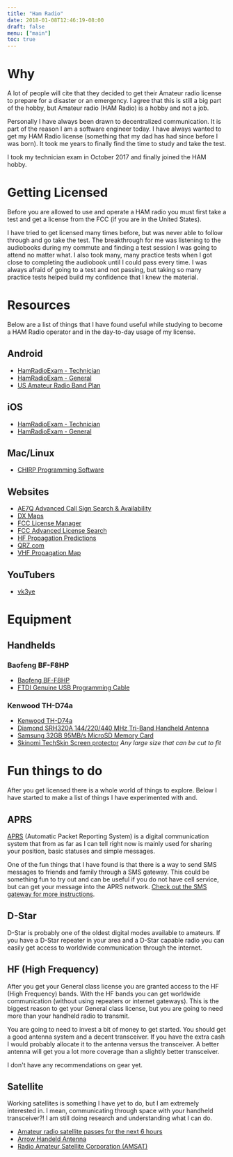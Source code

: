 ```yaml
---
title: "Ham Radio"
date: 2018-01-08T12:46:19-08:00
draft: false
menu: ["main"]
toc: true
---
```


# Why
A lot of people will cite that they decided to get their Amateur radio license to prepare for a disaster or an emergency. I agree that this is still a big part of the hobby, but Amateur radio (HAM Radio) is a hobby and not a job.

Personally I have always been drawn to decentralized communication. It is part of the reason I am a software engineer today. I have always wanted to get my HAM Radio license (something that my dad has had since before I was born). It took me years to finally find the time to study and take the test.

I took my technician exam in October 2017 and finally joined the HAM hobby.

# Getting Licensed
Before you are allowed to use and operate a HAM radio you must first take a test and get a license from the FCC (if you are in the United States).

I have tried to get licensed many times before, but was never able to follow through and go take the test. The breakthrough for me was listening to the audiobooks during my commute and finding a test session I was going to attend no matter what. I also took many, many practice tests when I got close to completing the audiobook until I could pass every time. I was always afraid of going to a test and not passing, but taking so many practice tests helped build my confidence that I knew the material.

# Resources
Below are a list of things that I have found useful while studying to become a HAM Radio operator and in the day-to-day usage of my license.

## Android
- [HamRadioExam - Technician](https://play.google.com/store/apps/details?id=com.delasystems.hamradioexamtech)
- [HamRadioExam - General](https://play.google.com/store/apps/details?id=com.delasystems.hamradioexamgeneral)
- [US Amateur Radio Band Plan](https://play.google.com/store/apps/details?id=com.kimbrelk.ham)

## iOS
- [HamRadioExam - Technician](https://itunes.apple.com/us/app/ham-radio-exam-tech/id601991935)
- [HamRadioExam - General](https://itunes.apple.com/us/app/ham-radio-exam-general/id604697509)

## Mac/Linux
- [CHIRP Programming Software](https://chirp.danplanet.com/projects/chirp/wiki/Home)

## Websites
- [AE7Q Advanced Call Sign Search &amp; Availability](http://www.ae7q.com/query/)
- [DX Maps](https://www.dxmaps.com/)
- [FCC License Manager](https://wireless2.fcc.gov/UlsEntry/licManager/login.jsp)
- [FCC Advanced License Search](http://wireless2.fcc.gov/UlsApp/UlsSearch/searchAdvanced.jsp)
- [HF Propagation Predictions](http://www.voacap.com/p2p/index.html)
- [QRZ.com](https://www.qrz.com/)
- [VHF Propagation Map](http://aprs.mountainlake.k12.mn.us/)

## YouTubers
- [vk3ye](https://www.youtube.com/user/vk3ye)

# Equipment

## Handhelds
### Baofeng BF-F8HP
- [Baofeng BF-F8HP](https://www.amazon.com/BaoFeng-BF-F8HP-Two-Way-136-174MHz-400-520MHz/dp/B00MAULSOK/)
- [FTDI Genuine USB Programming Cable](https://www.amazon.com/BTECH-Genuine-Programming-Cable-BaoFeng/dp/B00HUB0ONK/)

### Kenwood TH-D74a
- [Kenwood TH-D74a](http://kenwood.com/usa/com/amateur/th-d74a/)
- [Diamond SRH320A 144/220/440 MHz Tri-Band Handheld  Antenna](https://www.amazon.com/gp/product/B00JQK18TW/ref=oh_aui_detailpage_o00_s01?ie=UTF8&psc=1)
- [Samsung 32GB 95MB/s MicroSD Memory Card](https://www.amazon.com/gp/product/B06XWN9Q99/ref=oh_aui_detailpage_o01_s00?ie=UTF8&psc=1)
- [Skinomi TechSkin Screen protector](https://www.amazon.com/Skinomi/b/ref=w_bl_hsx_s_wi_web_2530434011?ie=UTF8&node=2530434011&field-lbr_brands_browse-bin=Skinomi) _Any large size that can be cut to fit_


# Fun things to do
After you get licensed there is a whole world of things to explore. Below I have started to make a list of things I have experimented with and.

## APRS
[APRS](http://aprs.org/) (Automatic Packet Reporting System) is a digital communication system that from as far as I can tell right now is mainly used for sharing your position, basic statuses and simple messages.

One of the fun things that I have found is that there is a way to send SMS messages to friends and family through a SMS gateway. This could be something fun to try out and can be useful if you do not have cell service, but can get your message into the APRS network. [Check out the SMS gateway for more instructions](http://smsgte.wixsite.com/smsgte).

## D-Star
D-Star is probably one of the oldest digital modes available to amateurs. If you have a D-Star repeater in your area and a D-Star capable radio you can easily get access to worldwide communication through the internet.

## HF (High Frequency)
After you get your General class license you are granted access to the HF (High Frequency) bands. With the HF bands you can get worldwide communication (without using repeaters or internet gateways). This is the biggest reason to get your General class license, but you are going to need more than your handheld radio to transmit.

You are going to need to invest a bit of money to get started. You should get a good antenna system and a decent transceiver. If you have the extra cash I would probably allocate it to the antenna versus the transceiver. A better antenna will get you a lot more coverage than a slightly better transceiver.

I don't have any recommendations on gear yet.

## Satellite
Working satellites is something I have yet to do, but I am extremely interested in. I mean, communicating through space with your handheld transceiver?! I am still doing research and understanding what I can do.

- [Amateur radio satellite passes for the next 6 hours](http://www.n2yo.com/passes/amateur-radio.php)
- [Arrow Handeld Antenna](http://arrowantennas.com/arrowii/146-437.html)
- [Radio Amateur Satellite Corporation (AMSAT)](https://www.amsat.org/)
